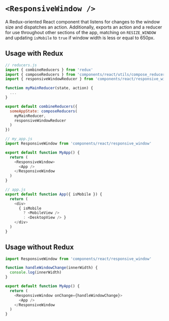 # `<ResponsiveWindow />`

A Redux-oriented React component that listens for changes to the window size and dispatches an action. Additionally, exports an action and a reducer for use throughout other sections of the app, matching on `RESIZE_WINDOW` and updating `isMobile` to `true` if window width is less or equal to 650px.

## Usage with Redux

```javascript
// reducers.js
import { combineReducers } from 'redux'
import { composeReducers } from 'components/react/utils/compose_reducers'
import { responsiveWindowReducer } from 'components/react/responsive_window'

function myMainReducer(state, action) {
  ...
}

export default combineReducers({
  someAppState: composeReducers(
    myMainReducer,
    responsiveWindowReducer
  )
})

// my_app.js
import ResponsiveWindow from 'components/react/responsive_window'

export default function MyApp() {
  return (
    <ResponsiveWindow>
      <App />
    </ResponsiveWindow
  )
}

// app.js
export default function App({ isMobile }) {
  return (
    <div>
      { isMobile
        ? <MobileView />
        : <DesktopView /> }
    </div>
  )
}
```

## Usage without Redux

```javascript
import ResponsiveWindow from 'components/react/responsive_window'

function handleWindowChange(innerWidth) {
  console.log(innerWidth)
}

export default function MyApp() {
  return (
    <ResponsiveWindow onChange={handleWindowChange}>
      <App />
    </ResponsiveWindow
  )
}
```
